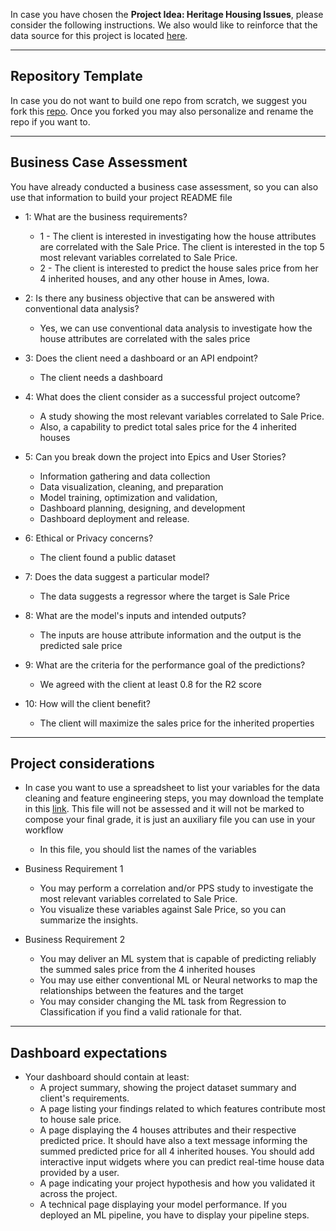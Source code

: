 In case you have chosen the **Project Idea: Heritage Housing Issues**, please consider the following instructions. We also would like to reinforce that the data source for this project is located [here](https://www.kaggle.com/codeinstitute/housing-prices-data).

---

## Repository Template
In case you do not want to build one repo from scratch, we suggest you fork this [repo](https://github.com/Code-Institute-Solutions/milestone-project-heritage-housing-issues). Once you forked you may also personalize and rename the repo if you want to.

---


## Business Case Assessment
You have already conducted a business case assessment, so you can also use that information to build your project README file 

* 1: What are the business requirements?	
    * 1 - The client is interested in investigating how the house attributes are correlated with the Sale Price. The client is interested in the top 5 most relevant variables correlated to Sale Price.
    * 2 - The client is interested to predict the house sales price from her 4 inherited houses, and any other house in Ames, Iowa. 

* 2: Is there any business objective that can be answered with conventional data analysis?		
    * Yes, we can use conventional data analysis to investigate how the house attributes are correlated with the sales price

* 3: Does the client need a dashboard or an API endpoint?		
    * The client needs a dashboard

* 4: What does the client consider as a successful project outcome?		
    * A study showing the most relevant variables correlated to Sale Price.
    * Also, a capability to predict total sales price for the 4 inherited houses 

* 5: Can you break down the project into Epics and User Stories?		
    * Information gathering and data collection
    * Data visualization, cleaning, and preparation
    * Model training, optimization and validation,
    * Dashboard planning, designing, and development
    * Dashboard deployment and release. 

* 6: Ethical or Privacy concerns?	
    * The client found a public dataset	

* 7: Does the data suggest a particular model?		
    * The data suggests a regressor where the target is Sale Price

* 8: What are the model's inputs and intended outputs?
    * The inputs are house attribute information and the output is the predicted sale price

* 9: What are the criteria for the performance goal of the predictions?	
    * We agreed with the client at least 0.8 for the R2 score

* 10: How will the client benefit?		
    * The client will maximize the sales price for the inherited properties

---

## Project considerations
* In case you want to use a spreadsheet to list your variables for the data cleaning and feature engineering steps, you may download the template in this [link](https://docs.google.com/spreadsheets/d/1pucuXPJM3UIaj6vb08NVanujpv0EcHol/edit?usp=sharing&ouid=104188414838408143200&rtpof=true&sd=true). This file will not be assessed and it will not be marked to compose your final grade, it is just an auxiliary file you can use in your workflow
    * In this file, you should list the names of the variables

* Business Requirement 1
    * You may perform a correlation and/or PPS study to investigate the most relevant variables correlated to Sale Price.
    * You visualize these variables against Sale Price, so you can summarize the insights.

* Business Requirement 2
    * You may deliver an ML system that is capable of predicting reliably the summed sales price from the 4 inherited houses
    * You may use either conventional ML or Neural networks to map the relationships between the features and the target
    * You may consider changing the ML task from Regression to Classification if you find a valid rationale for that.

---

## Dashboard expectations
* Your dashboard should contain at least:
    * A project summary, showing the project dataset summary and client's requirements.
    * A page listing your findings related to which features contribute most to house sale price.
    * A page displaying the 4 houses attributes and their respective predicted price. It should have also a text message informing the summed predicted price for all 4 inherited houses. You should add interactive input widgets where you can predict real-time house data provided by a user.
    * A page indicating your project hypothesis and how you validated it across the project.
    * A technical page displaying your model performance. If you deployed an ML pipeline, you have to display your pipeline steps.

